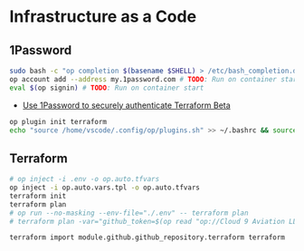 # Infrastructure as a Code

## 1Password


```bash
sudo bash -c "op completion $(basename $SHELL) > /etc/bash_completion.d/op" # TODO: Move to Dockerfile
op account add --address my.1password.com # TODO: Run on container start, if necessary.
eval $(op signin) # TODO: Run on container start
```

* [Use 1Password to securely authenticate Terraform Beta](https://developer.1password.com/docs/cli/shell-plugins/terraform/)

```bash
op plugin init terraform
echo "source /home/vscode/.config/op/plugins.sh" >> ~/.bashrc && source ~/.bashrc
```

## Terraform

```bash
# op inject -i .env -o op.auto.tfvars
op inject -i op.auto.vars.tpl -o op.auto.tfvars
terraform init
terraform plan
# op run --no-masking --env-file="./.env" -- terraform plan
# terraform plan -var="github_token=$(op read "op://Cloud 9 Aviation LLC/GitHub Personal Access Token/token")"
```

```bash
terraform import module.github.github_repository.terraform terraform
```
